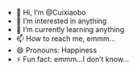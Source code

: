 - 👋 Hi, I’m @Cuixiaobo
- 👀 I’m interested in anything
- 🌱 I’m currently learning anything
- 📫 How to reach me, emmm...
- 😄 Pronouns: Happiness
- ⚡ Fun fact: emmm...I don’t know...

<!---
Cuixiaoboo/Cuixiaoboo is a ✨ special ✨ repository because its `README.md` (this file) appears on your GitHub profile.
You can click the Preview link to take a look at your changes.
--->

